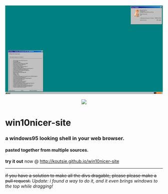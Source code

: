 ![Screenshot of win10nicer-site](win10nicer.png)
<p align="center">
<a href="https://hits.seeyoufarm.com"><img src="https://hits.seeyoufarm.com/api/count/incr/badge.svg?url=https%3A%2F%2Fgithub.com%2Fkoutsie%2Fwin10nicer-site&count_bg=%23FF4500&title_bg=%23555555&icon=windows95.svg&icon_color=%23FFFFFF&title=hits&edge_flat=true"></a>
</p>

# win10nicer-site 
### a windows95 looking shell in your web browser.
#### pasted together from multiple sources.

**try it out** now @ http://koutsie.github.io/win10nicer-site


--------
~~if you have a solution to make all the divs dragable, please please make a pull request.~~
*Update: i found a way to do it, and it even brings windows to the top while dragging!*
